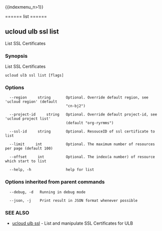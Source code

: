 {{indexmenu_n>1}}

====== list ======

## ucloud ulb ssl list

List SSL Certificates

### Synopsis

List SSL Certificates

```
ucloud ulb ssl list [flags]
```

### Options

```
  --region     string       Optional. Override default region, see 'ucloud region' (default
                            "cn-bj2") 

  --project-id     string   Optional. Override default project-id, see 'ucloud project list'
                            (default "org-ryrmms") 

  --ssl-id     string       Optional. ResouceID of ssl certificate to list 

  --limit     int           Optional. The maximum number of resources per page (default 100) 

  --offset     int          Optional. The index(a number) of resource which start to list 

  --help, -h                help for list 

```

### Options inherited from parent commands

```
  --debug, -d   Running in debug mode 

  --json, -j    Print result in JSON format whenever possible 

```

### SEE ALSO

* [ucloud ulb ssl](software/cli/cmd/ucloud/ulb/ssl)	 - List and manipulate SSL Certificates for ULB

